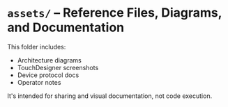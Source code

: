 # `assets/` – Reference Files, Diagrams, and Documentation

This folder includes:

- Architecture diagrams
- TouchDesigner screenshots
- Device protocol docs
- Operator notes

It's intended for sharing and visual documentation, not code execution.
